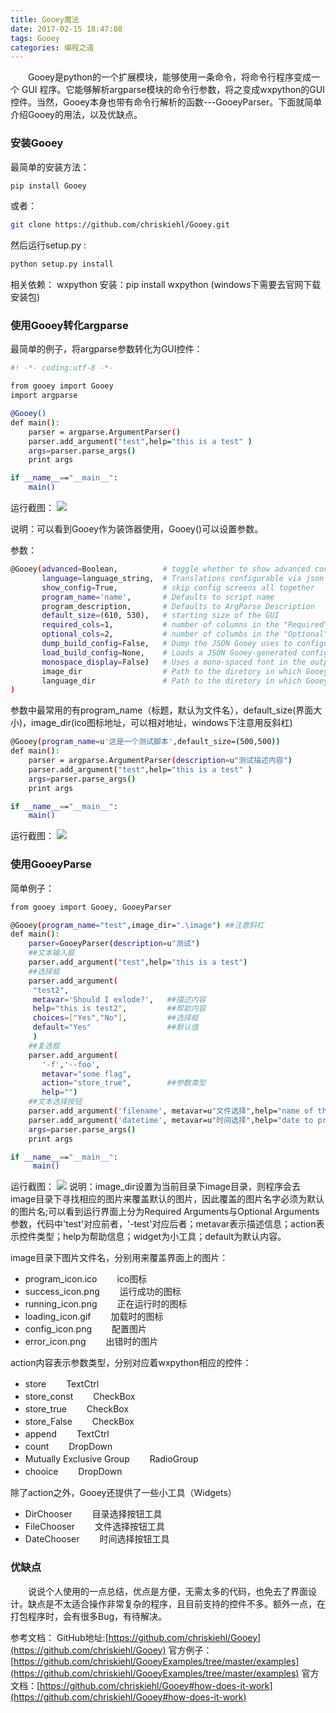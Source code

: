 ```yaml
---
title: Gooey魔法
date: 2017-02-15 18:47:08
tags: Gooey
categories: 编程之道
---
```

　　Gooey是python的一个扩展模块，能够使用一条命令，将命令行程序变成一个 GUI 程序。它能够解析argparse模块的命令行参数，将之变成wxpython的GUI控件。当然，Gooey本身也带有命令行解析的函数---GooeyParser。下面就简单介绍Gooey的用法，以及优缺点。

### 安装Gooey
最简单的安装方法：
```bash
pip install Gooey
```
或者：
```bash
git clone https://github.com/chriskiehl/Gooey.git
```
然后运行setup.py :
```bash
python setup.py install
```
相关依赖：
wxpython
安装：pip install wxpython (windows下需要去官网下载安装包)

### 使用Gooey转化argparse
最简单的例子，将argparse参数转化为GUI控件：
```bash
#! -*- coding:utf-8 -*-

from gooey import Gooey
import argparse

@Gooey()
def main():
	parser = argparse.ArgumentParser()
	parser.add_argument("test",help="this is a test" )
	args=parser.parse_args()
	print args

if __name__=="__main__":
	main()
```
运行截图：
![](/upload_image/20170215/1.png)

说明：可以看到Gooey作为装饰器使用，Gooey()可以设置参数。

参数：
```bash
@Gooey(advanced=Boolean,          # toggle whether to show advanced config or not 
       language=language_string,  # Translations configurable via json
       show_config=True,          # skip config screens all together
       program_name='name',       # Defaults to script name
       program_description,       # Defaults to ArgParse Description
       default_size=(610, 530),   # starting size of the GUI
       required_cols=1,           # number of columns in the "Required" section
       optional_cols=2,           # number of columbs in the "Optional" section
       dump_build_config=False,   # Dump the JSON Gooey uses to configure itself
       load_build_config=None,    # Loads a JSON Gooey-generated configuration
       monospace_display=False)   # Uses a mono-spaced font in the output screen
       image_dir                  # Path to the diretory in which Gooey should look for custom inmages
       language_dir               # Path to the diretory in which Gooey should look for custom languages
)
```
参数中最常用的有program_name（标题，默认为文件名），default_size(界面大小)，image_dir(ico图标地址，可以相对地址，windows下注意用反斜杠)
```bash
@Gooey(program_name=u'这是一个测试脚本',default_size=(500,500))
def main():
	parser = argparse.ArgumentParser(description=u"测试描述内容")
	parser.add_argument("test",help="this is a test" )
	args=parser.parse_args()
	print args

if __name__=="__main__":
	main()
```
运行截图：
![](/upload_image/20170215/2.png)

### 使用GooeyParse
简单例子：
```bash
from gooey import Gooey, GooeyParser

@Gooey(program_name="test",image_dir=".\image") ##注意斜杠
def main():
    parser=GooeyParser(description=u"测试")
    ##文本输入框
    parser.add_argument("test",help="this is a test")
    ##选择框
    parser.add_argument(
     "test2",
     metavar='Should I exlode?',   ##描述内容
     help="this is test2",         ##帮助内容
     choices=["Yes","No"],         ##选择框
     default="Yes"                 ##默认值
     )
    ##复选框
    parser.add_argument(
       '-f','--foo',
       metavar="some flag",
       action="store_true",        ##参数类型
       help="")
    ##文本选择按钮
    parser.add_argument('filename', metavar=u"文件选择",help="name of the file to process", widget='FileChooser') #文本选择按钮
    parser.add_argument('datetime', metavar=u"时间选择",help="date to process",widget='DateChooser',default="2017-02-15") #时间选择按钮
    args=parser.parse_args()
    print args

if __name__=="__main__":
     main()
```
运行截图：
![](/upload_image/20170215/3.png)
说明：image_dir设置为当前目录下image目录，则程序会去image目录下寻找相应的图片来覆盖默认的图片，因此覆盖的图片名字必须为默认的图片名;可以看到运行界面上分为Required Arguments与Optional Arguments参数，代码中'test'对应前者，'-test'对应后者；metavar表示描述信息；action表示控件类型；help为帮助信息；widget为小工具；default为默认内容。

image目录下图片文件名，分别用来覆盖界面上的图片：
* program_icon.ico  　　ico图标
* success_icon.png  　　运行成功的图标
* running_icon.png  　　正在运行时的图标
* loading_icon.gif  　　加载时的图标
* config_icon.png   　　配置图片
* error_icon.png    　　出错时的图片

action内容表示参数类型，分别对应着wxpython相应的控件：

* store 　　TextCtrl
* store_const 　　CheckBox
* store_true  　　CheckBox
* store_False 　　CheckBox
* append      　　TextCtrl
* count       　　DropDown
* Mutually Exclusive Group  　　RadioGroup
* chooice     　　DropDown

除了action之外，Gooey还提供了一些小工具（Widgets）
* DirChooser   　　目录选择按钮工具
* FileChooser  　　文件选择按钮工具
* DateChooser  　　时间选择按钮工具

### 优缺点
　　说说个人使用的一点总结，优点是方便，无需太多的代码，也免去了界面设计。缺点是不太适合操作非常复杂的程序，且目前支持的控件不多。额外一点，在打包程序时，会有很多Bug，有待解决。


参考文档：
GitHub地址:[https://github.com/chriskiehl/Gooey](https://github.com/chriskiehl/Gooey)
官方例子：[https://github.com/chriskiehl/GooeyExamples/tree/master/examples](https://github.com/chriskiehl/GooeyExamples/tree/master/examples)
官方文档：[https://github.com/chriskiehl/Gooey#how-does-it-work](https://github.com/chriskiehl/Gooey#how-does-it-work)








